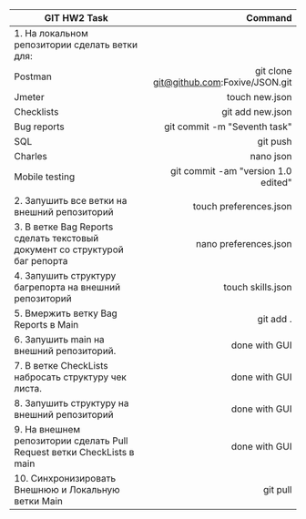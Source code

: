 | GIT HW2 Task| Command|
|----|--:|
|  1. На локальном репозитории сделать ветки для: |  |
|  Postman | git clone git@github.com:Foxive/JSON.git |
|  Jmeter| touch new.json |
|  Checklists| git add new.json |
|  Bug reports| git commit -m "Seventh task"|
|  SQL | git push |
|  Charles | nano json |
|  Mobile testing| git commit -am "version 1.0 edited"  |
||
|  2. Запушить все ветки на внешний репозиторий | touch preferences.json |
|  3. В ветке Bag Reports сделать текстовый документ со структурой баг репорта | nano preferences.json |
|  4. Запушить структуру багрепорта на внешний репозиторий | touch skills.json |
|  5. Вмержить ветку Bag Reports в Main| git add . |
|  6. Запушить main на внешний репозиторий. | done with GUI |
|  7. В ветке CheckLists набросать структуру чек листа. | done with GUI |
|  8. Запушить структуру на внешний репозиторий | done with GUI |
|  9. На внешнем репозитории сделать Pull Request ветки CheckLists в main | done with GUI |
| 10. Синхронизировать Внешнюю и Локальную ветки Main | git pull |
